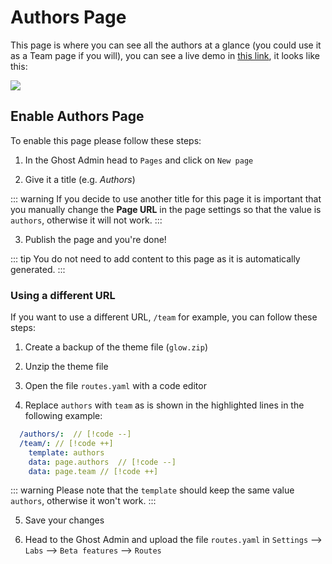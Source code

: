 # Authors Page

This page is where you can see all the authors at a glance (you could use it as a Team page if you will), you can see a live demo in [this link](https://glow.eduardogomez.io/authors/), it looks like this:

![](https://res.cloudinary.com/edev/image/upload/v1705147112/glow/CleanShot_2024-01-13_at_12.57.42_1.jpg)

## Enable Authors Page

To enable this page please follow these steps:

1. In the Ghost Admin head to `Pages` and click on `New page`

2. Give it a title (e.g. _Authors_)

::: warning
If you decide to use another title for this page it is important that you manually change the **Page URL** in the page settings so that the value is `authors`, otherwise it will not work.
:::

3. Publish the page and you're done!

::: tip
You do not need to add content to this page as it is automatically generated.
:::

### Using a different URL

If you want to use a different URL, `/team` for example, you can follow these steps:

1. Create a backup of the theme file (`glow.zip`)

2. Unzip the theme file

3. Open the file `routes.yaml` with a code editor

4. Replace `authors` with `team` as is shown in the highlighted lines in the following example:

```yaml
  /authors/:  // [!code --]
  /team/: // [!code ++]
    template: authors
    data: page.authors  // [!code --]
    data: page.team // [!code ++]
```

::: warning
Please note that the `template` should keep the same value `authors`, otherwise it won't work.
:::

5. Save your changes

6. Head to the Ghost Admin and upload the file `routes.yaml` in `Settings` --> `Labs` --> `Beta features` --> `Routes`
